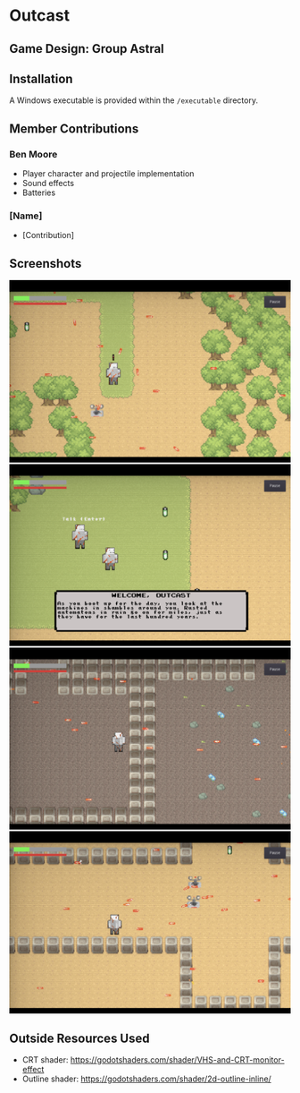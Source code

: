 # Outcast
**Game Design: Group  Astral**
----

## Installation
A Windows executable is provided within the `/executable` directory.

## Member Contributions

### Ben Moore
- Player character and projectile implementation
- Sound effects
- Batteries

### [Name]
- [Contribution]

## Screenshots
![Untitled](/screenshots/1.png)
![Untitled](/screenshots/2.png)
![Untitled](/screenshots/3.png)
![Untitled](/screenshots/4.png)

## Outside Resources Used
- CRT shader: https://godotshaders.com/shader/VHS-and-CRT-monitor-effect
- Outline shader: https://godotshaders.com/shader/2d-outline-inline/
